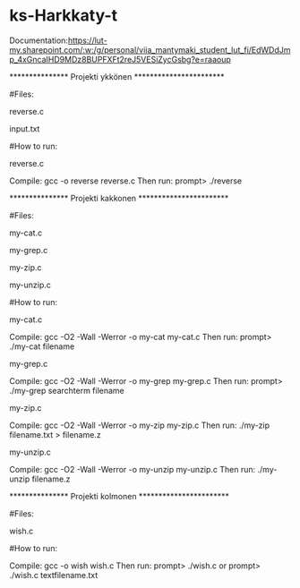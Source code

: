 # ks-Harkkaty-t

Documentation:https://lut-my.sharepoint.com/:w:/g/personal/viia_mantymaki_student_lut_fi/EdWDdJmp_4xGncaIHD9MDz8BUPFXFt2reJ5VESiZycGsbg?e=raaoup

*************** Projekti ykkönen ***********************

#Files:

reverse.c

input.txt

#How to run:

reverse.c

Compile: gcc -o reverse reverse.c
Then run: prompt> ./reverse

*************** Projekti kakkonen ***********************

#Files:

my-cat.c

my-grep.c

my-zip.c

my-unzip.c


#How to run:

my-cat.c

Compile: gcc -O2 -Wall -Werror -o my-cat my-cat.c Then run: prompt> ./my-cat filename


my-grep.c

Compile: gcc -O2 -Wall -Werror -o my-grep my-grep.c Then run: prompt> ./my-grep searchterm filename


my-zip.c

Compile: gcc -O2 -Wall -Werror -o my-zip my-zip.c
Then run: ./my-zip filename.txt > filename.z

my-unzip.c

Compile: gcc -O2 -Wall -Werror -o my-unzip my-unzip.c
Then run: ./my-unzip filename.z

*************** Projekti kolmonen ***********************

#Files:

wish.c

#How to run:

Compile: gcc -o wish wish.c
Then run: prompt> ./wish.c or prompt> ./wish.c textfilename.txt
